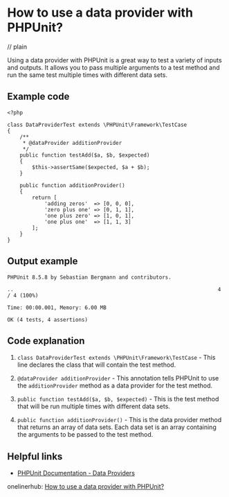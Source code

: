 # How to use a data provider with PHPUnit?
// plain

Using a data provider with PHPUnit is a great way to test a variety of inputs and outputs. It allows you to pass multiple arguments to a test method and run the same test multiple times with different data sets.

## Example code

```
<?php

class DataProviderTest extends \PHPUnit\Framework\TestCase
{
    /**
     * @dataProvider additionProvider
     */
    public function testAdd($a, $b, $expected)
    {
        $this->assertSame($expected, $a + $b);
    }

    public function additionProvider()
    {
        return [
            'adding zeros'  => [0, 0, 0],
            'zero plus one' => [0, 1, 1],
            'one plus zero' => [1, 0, 1],
            'one plus one'  => [1, 1, 3]
        ];
    }
}
```

## Output example

```
PHPUnit 8.5.8 by Sebastian Bergmann and contributors.

..                                                                  4 / 4 (100%)

Time: 00:00.001, Memory: 6.00 MB

OK (4 tests, 4 assertions)
```

## Code explanation


1. `class DataProviderTest extends \PHPUnit\Framework\TestCase` - This line declares the class that will contain the test method.

2. `@dataProvider additionProvider` - This annotation tells PHPUnit to use the `additionProvider` method as a data provider for the test method.

3. `public function testAdd($a, $b, $expected)` - This is the test method that will be run multiple times with different data sets.

4. `public function additionProvider()` - This is the data provider method that returns an array of data sets. Each data set is an array containing the arguments to be passed to the test method.

## Helpful links

- [PHPUnit Documentation - Data Providers](https://phpunit.readthedocs.io/en/9.2/writing-tests-for-phpunit.html#writing-tests-for-phpunit-data-providers)

onelinerhub: [How to use a data provider with PHPUnit?](https://onelinerhub.com/phpunit/how-to-use-a-data-provider-with-phpunit)